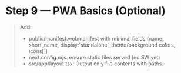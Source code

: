 # Step 9 — PWA Basics (Optional)

> Add:
> - public/manifest.webmanifest with minimal fields (name, short_name, display:'standalone', theme/background colors, icons[])
> - next.config.mjs: ensure static files served (no SW yet)
> - src/app/layout.tsx: <link rel="manifest" href="/manifest.webmanifest" />
> Output only file contents with paths.
